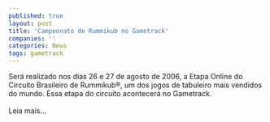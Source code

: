 ```yaml
---
published: true
layout: post
title: 'Campeonato de Rummikub no Gametrack'
companies: ''
categories: News
tags: gametrack
---
```

Será realizado nos dias 26 e 27 de agosto de 2006, a Etapa Online do Circuito  Brasileiro  de  Rummikub&reg;, um dos jogos de tabuleiro mais vendidos do mundo. Essa etapa do circuito acontecerá no Gametrack.<br /><br />Leia mais...


